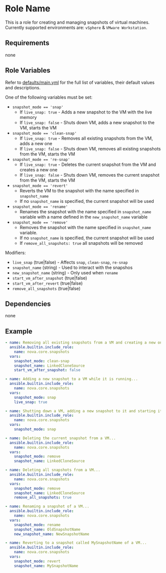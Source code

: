 # Role Name

This is a role for creating and managing snapshots of virtual machines. Currently supported environments are: `vSphere` & `VMware Workstation`.

## Requirements

none

## Role Variables

Refer to [defaults/main.yml](https://github.com/novateams/nova.core/blob/main/nova/core/roles/snapshots/defaults/main.yml) for the full list of variables, their default values and descriptions.

One of the following variables must be set:

- `snapshot_mode == 'snap'`
  - If `live_snap: true` - Adds a new snapshot to the VM with the live memory
  - If `live_snap: false` - Shuts down VM, adds a new snapshot to the VM, starts the VM
- `snapshot_mode == 'clean-snap'`
  - If `live_snap: true` - Removes all existing snapshots from the VM, adds a new one
  - If `live_snap: false` - Shuts down VM, removes all existing snapshots from the VM, starts the VM
- `snapshot_mode == 're-snap'`
  - If `live_snap: true` - Deletes the current snapshot from the VM and creates a new one
  - If `live_snap: false` - Shuts down VM, removes the current snapshot from the VM, starts the VM
- `snapshot_mode == 'revert'`
  - Reverts the VM to the snapshot with the name specified in `snapshot_name`
  - If no `snapshot_name` is specified, the current snapshot will be used
- `snapshot_mode == 'rename'`
  - Renames the snapshot with the name specified in `snapshot_name` variable with a name defined in the `new_snapshot_name` variable
- `snapshot_mode == 'remove'`
  - Removes the snapshot with the name specified in `snapshot_name` variable.
  - If no `snapshot_name` is specified, the current snapshot will be used
  - If `remove_all_snapshots: true` all snapshots will be removed

Modifiers:

- `live_snap` (true|false) - Affects `snap`, `clean-snap`, `re-snap`
- `snapshot_name` (string) - Used to interact with the snapshos
- `new_snapshot_name` (string) - Only used when `rename`
- `start_vm_after_snapshot` (true|false)
- `start_vm_after_revert` (true|false)
- `remove_all_snapshots` (true|false)

## Dependencies

none

## Example

```yml
- name: Removing all existing snapshots from a VM and creating a new one with a name LinkedCloneSource and not starting VM after snapshot...
  ansible.builtin.include_role:
    name: nova.core.snapshots
  vars:
    snapshot_mode: clean-snap
    snapshot_name: LinkedCloneSource
    start_vm_after_snapshot: false
```

```yml
- name: Adding a new snapshot to a VM while it is running...
  ansible.builtin.include_role:
    name: nova.core.snapshots
  vars:
    snapshot_mode: snap
    live_snap: true
```

```yml
- name: Shutting down a VM, adding a new snapshot to it and starting it again...
  ansible.builtin.include_role:
    name: nova.core.snapshots
  vars:
    snapshot_mode: snap
```

```yml
- name: Deleting the current snapshot from a VM...
  ansible.builtin.include_role:
    name: nova.core.snapshots
  vars:
    snapshot_mode: remove
    snapshot_name: LinkedCloneSource
```

```yml
- name: Deleting all snapshots from a VM...
  ansible.builtin.include_role:
    name: nova.core.snapshots
  vars:
    snapshot_mode: remove
    snapshot_name: LinkedCloneSource
    remove_all_snapshots: true
```

```yml
- name: Renaming a snapshot of a VM...
  ansible.builtin.include_role:
    name: nova.core.snapshots
  vars:
    snapshot_mode: rename
    snapshot_name: OldSnapshotName
    new_snapshot_name: NewSnapshotName
```

```yml
- name: Reverting to a snapshot called MySnapshotName of a VM...
  ansible.builtin.include_role:
    name: nova.core.snapshots
  vars:
    snapshot_mode: revert
    snapshot_name: MySnapshotName
```
